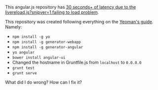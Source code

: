 This angular.js repository has [30 seconds+ of latency due to the livereload.js?snipver=1 failing to load problem](http://stackoverflow.com/q/21897385/3290121).

This repository was created following everything on the [Yeoman's guide](http://yeoman.io/). Namely:

* `npm install -g yo`
* `npm install -g generator-webapp`
* `npm install -g generator-angular`
* `yo angular`
* `bower install angular-ui`
* Changed the hostname in Gruntfile.js from `localhost` to `0.0.0.0`
* `grunt test` 
* `grunt serve`

What did I do wrong? How can I fix it?
